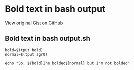 # Bold text in bash output

[View original Gist on GitHub](https://gist.github.com/Integralist/defcfaed6d59cc27b6e3d951e93e8a54)

## Bold text in bash output.sh

```shell
bold=$(tput bold)
normal=$(tput sgr0)

echo "So, ${bold}I'm bolded${normal} but I'm not bolded"
```

